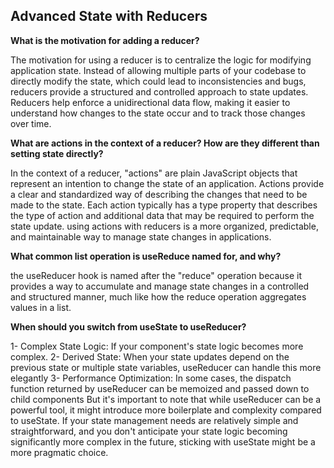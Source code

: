## Advanced State with Reducers

**What is the motivation for adding a reducer?**

The motivation for using a reducer is to centralize the logic for modifying application state. Instead of allowing multiple parts of your codebase to directly modify the state, which could lead to inconsistencies and bugs, reducers provide a structured and controlled approach to state updates. Reducers help enforce a unidirectional data flow, making it easier to understand how changes to the state occur and to track those changes over time.

**What are actions in the context of a reducer? How are they different than setting state directly?**

In the context of a reducer, "actions" are plain JavaScript objects that represent an intention to change the state of an application. Actions provide a clear and standardized way of describing the changes that need to be made to the state. Each action typically has a type property that describes the type of action and additional data that may be required to perform the state update.
using actions with reducers is a more organized, predictable, and maintainable way to manage state changes in applications.

**What common list operation is useReduce named for, and why?**

the useReducer hook is named after the "reduce" operation because it provides a way to accumulate and manage state changes in a controlled and structured manner, much like how the reduce operation aggregates values in a list.

**When should you switch from useState to useReducer?**

1- Complex State Logic: If your component's state logic becomes more complex.
2- Derived State: When your state updates depend on the previous state or multiple state variables, useReducer can handle this more elegantly
3- Performance Optimization: In some cases, the dispatch function returned by useReducer can be memoized and passed down to child components
But it's important to note that while useReducer can be a powerful tool, it might introduce more boilerplate and complexity compared to useState. If your state management needs are relatively simple and straightforward, and you don't anticipate your state logic becoming significantly more complex in the future, sticking with useState might be a more pragmatic choice.
